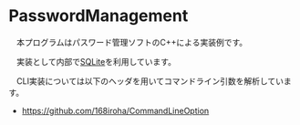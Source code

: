 # PasswordManagement
　本プログラムはパスワード管理ソフトのC++による実装例です。
 
　実装として内部で[SQLite](https://www.sqlite.org/)を利用しています。
 
　CLI実装については以下のヘッダを用いてコマンドライン引数を解析しています。

 - https://github.com/168iroha/CommandLineOption
